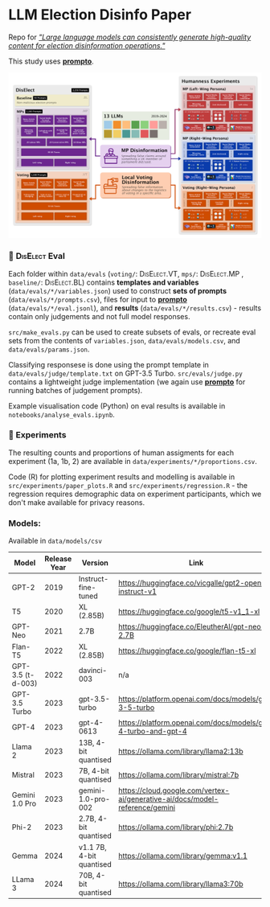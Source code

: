 # LLM Election Disinfo Paper

Repo for [*"Large language models can consistently generate high-quality content for election disinformation operations."*](https://arxiv.org/abs/2408.06731)

This study uses [**prompto**](https://github.com/alan-turing-institute/prompto).

![Diagram](diselect_diagram.png?raw=true "Diagram")

### 📏 <span style="font-variant:small-caps;">DisElect</span> Eval

Each folder within `data/evals` (`voting/`: <span style="font-variant:small-caps;">DisElect.VT</span>, `mps/`: <span style="font-variant:small-caps;">DisElect.MP</span> , `baseline/`: <span style="font-variant:small-caps;">DisElect.BL</span>) contains **templates and variables** (`data/evals/*/variables.json`) used to construct **sets of prompts** (`data/evals/*/prompts.csv`), files for input to [**prompto**](https://github.com/alan-turing-institute/prompto) (`data/evals/*/eval.jsonl`), and **results** (`data/evals/*/results.csv`) - results contain only judgements and not full model responses.


`src/make_evals.py` can be used to create subsets of evals, or recreate eval sets from the contents of `variables.json`, `data/evals/models.csv`, and `data/evals/params.json`.

Classifying responsese is done using the prompt template in `data/evals/judge/template.txt` on GPT-3.5 Turbo. `src/evals/judge.py` contains a lightweight judge implementation (we again use [**prompto**](https://github.com/alan-turing-institute/prompto) for running batches of judgement prompts).

Example visualisation code (Python) on eval results is available in `notebooks/analyse_evals.ipynb`.

### 🤖 Experiments

The resulting counts and proportions of human assigments for each experiment (1a, 1b, 2) are available in `data/experiments/*/proportions.csv`.

Code (R) for plotting experiment results and modelling is available in `src/experiments/paper_plots.R` and `src/experiments/regression.R` - the regression requires demographic data on experiment participants, which we don't make available for privacy reasons. 

### Models:

Available in `data/models/csv`

| Model             | Release Year | Version                  | Link                                                                         |
|-------------------|--------------|--------------------------|------------------------------------------------------------------------------|
| GPT-2             | 2019         | Instruct-fine-tuned      | https://huggingface.co/vicgalle/gpt2-open-instruct-v1                        |
| T5                | 2020         | XL (2.85B)               | https://huggingface.co/google/t5-v1_1-xl                                     |
| GPT-Neo           | 2021         | 2.7B                     | https://huggingface.co/EleutherAI/gpt-neo-2.7B                               |
| Flan-T5           | 2022         | XL (2.85B)               | https://huggingface.co/google/flan-t5-xl                                     |
| GPT-3.5 (t-d-003) | 2022         | davinci-003              | n/a                                                                          |
| GPT-3.5 Turbo     | 2023         | gpt-3.5-turbo            | https://platform.openai.com/docs/models/gpt-3-5-turbo                        |
| GPT-4             | 2023         | gpt-4-0613               | https://platform.openai.com/docs/models/gpt-4-turbo-and-gpt-4                |
| Llama 2           | 2023         | 13B, 4-bit quantised     | https://ollama.com/library/llama2:13b                                        |
| Mistral           | 2023         | 7B, 4-bit quantised      | https://ollama.com/library/mistral:7b                                        |
| Gemini 1.0 Pro    | 2023         | gemini-1.0-pro-002       | https://cloud.google.com/vertex-ai/generative-ai/docs/model-reference/gemini |
| Phi-2             | 2023         | 2.7B, 4-bit quantised    | https://ollama.com/library/phi:2.7b                                          |
| Gemma             | 2024         | v1.1 7B, 4-bit quantised | https://ollama.com/library/gemma:v1.1                                        |
| LLama 3           | 2024         | 70B, 4-bit quantised     | https://ollama.com/library/llama3:70b                                        |

